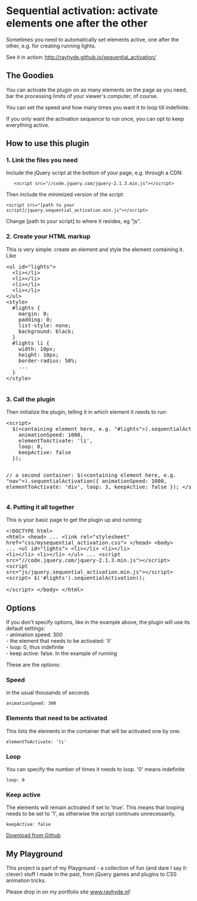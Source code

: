 <h1>Sequential activation: activate elements one after the other</h1>
<p>Sometimes you need to automatically set elements active, one after the other, e.g. for creating running lights.</p>

<p>See it in action: <a href="http://rayhyde.github.io/sequential_activation/">http://rayhyde.github.io/sequential_activation/</a></p>

<h2>The Goodies</h2>
<p>You can activate the plugin on as many elements on the page as you need, bar the processing limits of your viewer's computer, of course.</p>
<p>You can set the speed and how many times you want it to loop till indefinite.</p>
<p>If you only want the activation sequence to run once, you can opt to keep everything active.</p>			
			
<h2>How to use this plugin</h2>
<h3>1. Link the files you need</h3>
<p>Include the jQuery script at the bottom of your page, e.g. through a CDN:</p>
<p><code>	&lt;script src="//code.jquery.com/jquery-2.1.3.min.js"&gt;&lt;/script&gt;</code></p>
<p>Then include the minimized version of the script:</p>
<p><code>&lt;script src="[path to your script]/jquery.sequential_activation.min.js"&gt;&lt;/script&gt;</code></p>
<p>Change [path to your script] to where it resides, eg "js".</p>
<h3>2. Create your HTML markup</h3>
<p>This is very simple: create an element and style the element containing it. Like</p>
<pre>&lt;ul id="lights"&gt;
  &lt;li&gt;&lt;/li&gt;
  &lt;li&gt;&lt;/li&gt;
  &lt;li&gt;&lt;/li&gt;
  &lt;li&gt;&lt;/li&gt;
&lt;/ul&gt;
&lt;style&gt;
  #lights {
    margin: 0;
    padding: 0;
    list-style: none;
    background: black;
  }
  #lights li {
    width: 10px;
    height: 10px;
    border-radius: 50%;
    ...
  }
&lt;/style&gt;
			</pre>
					<h3>3. Call the plugin</h3>
					<p>Then initialize the plugin, telling it in which element it needs to run:</p>
					<pre>
&lt;script&gt;
  $(&lt;containing element here, e.g. "#lights"&gt;).sequentialActivation({
    animationSpeed: 1000, 
    elementToActivate: 'li', 
    loop: 0, 
    keepActive: false 
  });

  // a second container:
  $(&lt;containing element here, e.g. "nav"&gt;).sequentialActivation({
    animationSpeed: 1000, 
    elementToActivate: 'div', 
    loop: 3, 
    keepActive: false 
  });
&lt;/script&gt;
	</pre>
		<h3>4. Putting it all together</h3>
		<p>This is your basic page to get the plugin up and running:</p>
		<pre>&lt;!DOCTYPE html&gt;
&lt;html&gt;
  &lt;head&gt;
    ...
    &lt;link rel="stylesheet" href="css/mysequential_activation.css"&gt;
  &lt;/head&gt;
  &lt;body&gt;
  ...
    &lt;ul id="lights"&gt;
        &lt;li&gt;&lt;/li&gt;
        &lt;li&gt;&lt;/li&gt;
        &lt;li&gt;&lt;/li&gt;
        &lt;li&gt;&lt;/li&gt;
    &lt;/ul&gt;
    ...
    &lt;script src="//code.jquery.com/jquery-2.1.3.min.js"&gt;&lt;/script&gt;
    &lt;script src="js/jquery.sequential_activation.min.js"&gt;&lt;/script&gt;
    &lt;script&gt;
        $('#lights').sequentialActivation();	
    &lt;/script&gt;
  &lt;/body&gt;
&lt;/html&gt;
</pre>
<h2>Options</h2>
<p>If you don't specify options, like in the example above, the plugin will use its default settings: <br>
- animation speed: 300 <br>
- the element that needs to be activated: 'li' <br>
- loop: 0, thus indefinite <br>
- keep active: false. In the example of running
</p>
<p>These are the options:</p>
<h3>Speed</h3>
<p>in the usual thousands of seconds</p>
<code>animationSpeed: 300</code>
<h3>Elements that need to be activated</h3>
<p>This lists the elements in the container that will be activated one by one:</p>
<code>elementToActivate: 'li'</code>
<h3>Loop</h3>
<p>You can specify the number of times it needs to loop. '0' means indefinite</p>
<code>loop: 0</code>
<h3>Keep active</h3>
<p>The elements will remain activated if set to 'true'. This means that looping needs to be set to '1', as otherwise the script continues unnecessarily.</p>
<p><code>keepActive: false</code></p>
<p><a href="downloads/sequential_activation.zip" class="btn btn-primary btn-lg download">Download from Github</a></p>

<h2>My Playground</h2>

<p>This project is part of my Playground - a collection of fun (and dare I say it: clever) stuff I made in the past, from jQuery games and plugins to CSS animation tricks.</p>

<p>Please drop in on my portfolio site <a href="http://www.rayhyde.nl">www.rayhyde.nl</a>!</p>
